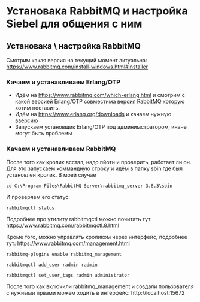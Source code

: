 # Установака RabbitMQ и настройка Siebel для общения с ним

## Установака \ настройка RabbitMQ
Смотрим какая версия на текущий момент актуальна: 
https://www.rabbitmq.com/install-windows.html#installer

### Качаем и устанавливаем Erlang/OTP 
* Идём на https://www.rabbitmq.com/which-erlang.html и смотрим с какой версией Erlang/OTP совместима версия RabbitMQ которую хотим поставить.
* Идём на https://www.erlang.org/downloads и качаем нужную вверсию
* Запускаем установщик Erlang/OTP под админимстратором, иначе могут быть проблемы

### Качаем и устанавливаем RabbitMQ
После того как кролик всстал, надо пйоти и проверить, работает ли он. Для это запускаем коммандную строку и идём в папку sbin где был установлен кролик. В моей случае
```
cd C:\Program Files\RabbitMQ Server\rabbitmq_server-3.8.3\sbin
```
И проверяем его статус:
```
rabbitmqctl status
```
Подробнее про утилиту rabbitmqctl можно почитать тут: https://www.rabbitmq.com/rabbitmqctl.8.html

Кроме того, можно управлять кроликом через  интерфейс, подробнее тут: https://www.rabbitmq.com/management.html
```
rabbitmq-plugins enable rabbitmq_management

rabbitmqctl add_user radmin radmin

rabbitmqctl set_user_tags radmin administrator

```
После того как включили rabbitmq_management и создали пользователя с нужными првами можем ходить в интерфейс: http://localhost:15672

